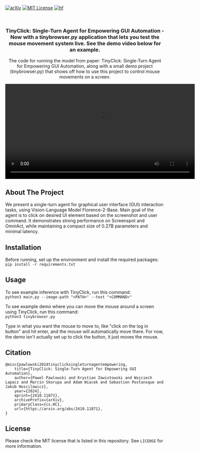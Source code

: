 [![arXiv][paper-shield]][paper-url]
[![MIT License][license-shield]][license-url]
[![hf][hfmodel-shield]][hfmodel-url]

<!-- PROJECT LOGO -->
<br />
<div align="center">
 <!-- <a href="https://github.com/othneildrew/Best-README-Template">
   <img src="images/logo.png" alt="Logo" width="80" height="80">
 </a> -->
 <h3 align="center">TinyClick: Single-Turn Agent for Empowering GUI Automation - Now with a tinybrowser.py application that lets you test the mouse movement system live. See the demo video below for an example.</h3>

 <p align="center">
   The code for running the model from paper: TinyClick: Single-Turn Agent for Empowering GUI Automation, along with a small demo project (tinybrowser.py) that shows off how to use this project to control mouse movements on a screen.
 </p>

 <video src="demovideo.mp4" width="600" controls>
   Your browser does not support the video tag.
 </video>
</div>

<!-- ABOUT THE PROJECT -->
## About The Project
We present a single-turn agent for graphical user interface (GUI) interaction tasks, using Vision-Language Model Florence-2-Base. Main goal of the agent is to click on desired UI element based on the screenshot and user command. It demonstrates strong performance on Screenspot and OmniAct, while maintaining a compact size of 0.27B parameters and minimal latency.

<!-- INSTALLATION -->
## Installation
Before running, set up the environment and install the required packages:
```pip install -r requirements.txt```

<!-- USAGE EXAMPLES -->
## Usage
To see example inference with TinyClick, run this command:<br />
```python3 main.py --image-path "<PATH>" --text "<COMMAND>"```

To see example demo where you can move the mouse around a screen using TinyClick, run this command:<br />
```python3 tinybrowser.py```

Type in what you want the mouse to move to, like "click on the log in button" and hit enter, and the mouse will automatically move there. For now, the demo isn't actually set up to click the button, it just moves the mouse.


<!-- CITATION -->
## Citation

```
@misc{pawlowski2024tinyclicksingleturnagentempowering,
    title={TinyClick: Single-Turn Agent for Empowering GUI Automation}, 
    author={Pawel Pawlowski and Krystian Zawistowski and Wojciech Lapacz and Marcin Skorupa and Adam Wiacek and Sebastien Postansque and Jakub Hoscilowicz},
    year={2024},
    eprint={2410.11871},
    archivePrefix={arXiv},
    primaryClass={cs.HC},
    url={https://arxiv.org/abs/2410.11871}, 
}
```


<!-- LICENSE -->
## License

Please check the MIT license that is listed in this repository. See `LICENSE` for more information.


<!-- MARKDOWN LINKS & IMAGES -->
[paper-shield]: https://img.shields.io/badge/2024-arXiv-red
[paper-url]: https://arxiv.org/abs/2410.11871
[license-shield]: https://img.shields.io/badge/License-MIT-yellow.svg
[license-url]: https://opensource.org/licenses/MIT
[hfmodel-shield]: https://img.shields.io/badge/%F0%9F%A4%97%20Hugging%20Face-Model-blue
[hfmodel-url]: https://huggingface.co/Samsung/TinyClick
